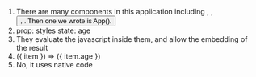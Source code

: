 1. There are many components in this application including <Text>, <View>, <Button>, <FlatList>. Then one we wrote is App().
2.
	prop: styles
	state: age
3. They evaluate the javascript inside them, and allow the embedding of the result
4. ({ item }) => (<Text>{ item.age }</Text>)
5. No, it uses native code

